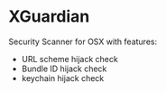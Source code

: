 # XGuardian
Security Scanner for OSX with features:

- URL scheme hijack check
- Bundle ID hijack check
- keychain hijack check
